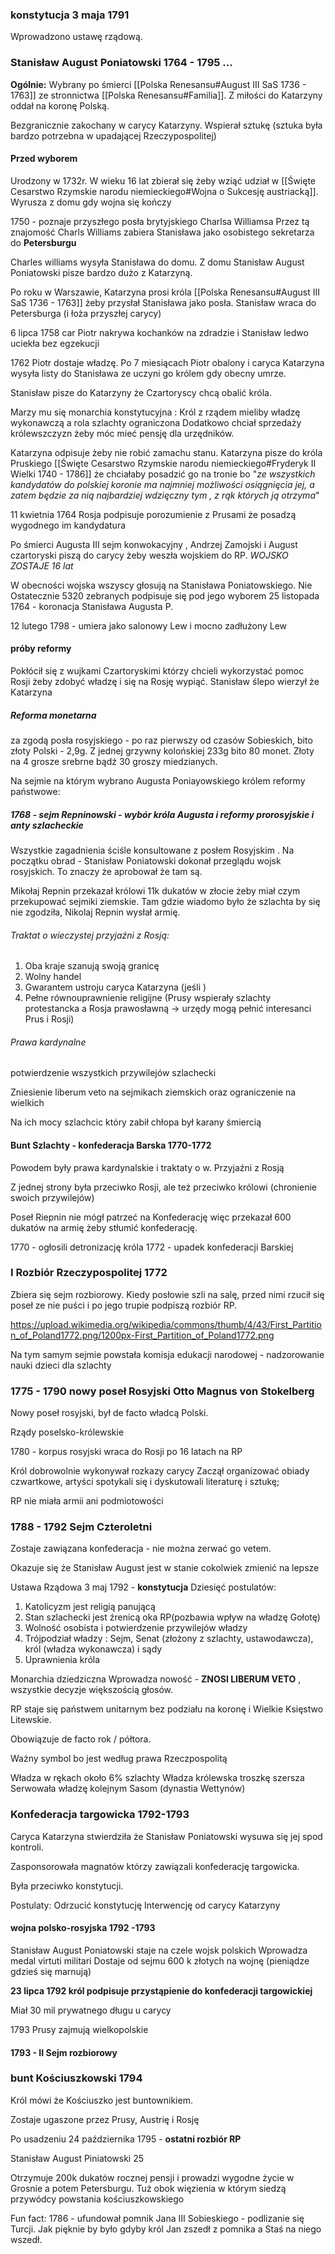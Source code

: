 

### konstytucja 3 maja 1791
Wprowadzono ustawę rządową.

### Stanisław August Poniatowski 1764 - 1795 ...

**Ogólnie:**
Wybrany po śmierci [[Polska Renesansu#August III SaS 1736 - 1763]] ze stronnictwa [[Polska Renesansu#Familia]].
Z miłości do Katarzyny oddał na koronę Polską.

Bezgranicznie zakochany w carycy Katarzyny.
Wspierał sztukę (sztuka była bardzo potrzebna w upadającej Rzeczypospolitej)

#### Przed wyborem
Urodzony w 1732r. W wieku 16 lat zbierał się żeby wziąć udział w [[Święte Cesarstwo Rzymskie narodu niemieckiego#Wojna o Sukcesję austriacką]].
Wyrusza z domu gdy wojna się kończy

1750 - poznaje przyszłego posła brytyjskiego Charlsa Williamsa
Przez tą znajomość Charls Williams zabiera Stanisława jako osobistego sekretarza do **Petersburgu**

Charles williams wysyła Stanisława do domu. Z domu Stanisław August Poniatowski pisze bardzo dużo z Katarzyną.

Po roku w Warszawie, Katarzyna prosi króla [[Polska Renesansu#August III SaS 1736 - 1763]] żeby przysłał Stanisława jako posła. Stanisław wraca do Petersburga (i łoża przyszłej carycy)

6 lipca 1758 car Piotr nakrywa kochanków na zdradzie i Stanisław ledwo uciekła bez egzekucji

1762 Piotr dostaje władzę.
Po 7 miesiącach Piotr obalony i caryca Katarzyna wysyła listy do Stanisława ze uczyni go królem gdy obecny umrze.

Stanisław pisze do Katarzyny że Czartoryscy chcą obalić króla.

Marzy mu się monarchia konstytucyjna : Król z rządem mieliby władzę wykonawczą a rola szlachty ograniczona
Dodatkowo chciał sprzedaży królewszczyzn żeby móc mieć pensję dla urzędników.

Katarzyna odpisuje żeby nie robić zamachu stanu. Katarzyna pisze do króla Pruskiego [[Święte Cesarstwo Rzymskie narodu niemieckiego#Fryderyk II Wielki 1740 - 1786]] że chciałaby posadzić go na tronie bo "*ze wszystkich kandydatów do polskiej koronie ma najmniej możliwości osiągnięcia jej, a zatem będzie za nią najbardziej wdzięczny tym , z rąk których ją otrzyma*"

11 kwietnia 1764 Rosja podpisuje porozumienie z Prusami że posadzą wygodnego im kandydatura

Po śmierci Augusta III sejm konwokacyjny , Andrzej Zamojski i August czartoryski piszą do carycy żeby weszła wojskiem do RP. *WOJSKO ZOSTAJE 16 lat*

W obecności wojska wszyscy głosują na Stanisława Poniatowskiego.
Nie 
Ostatecznie 
5320 zebranych podpisuje się pod jego wyborem
25 listopada 1764 - koronacja Stanisława Augusta P.

12 lutego 1798 - umiera jako salonowy Lew i mocno zadłużony Lew

#### próby reformy 
Pokłócił się z wujkami Czartoryskimi którzy chcieli wykorzystać pomoc Rosji żeby zdobyć władzę i się na Rosję wypiąć. Stanisław ślepo wierzył że Katarzyna

##### Reforma monetarna
za zgodą posła rosyjskiego - po raz pierwszy od czasów Sobieskich, bito złoty Polski - 2,9g. Z jednej grzywny kolońskiej 233g bito 80 monet. 
Złoty na 4 grosze srebrne bądź 30 groszy miedzianych.

Na sejmie na którym wybrano Augusta Poniayowskiego królem reformy państwowe:

##### 1768 - sejm Repninowski - wybór króla Augusta i reformy prorosyjskie i anty szlacheckie 
Wszystkie zagadnienia ściśle konsultowane z posłem Rosyjskim . 
Na początku obrad - Stanisław Poniatowski dokonał przeglądu wojsk rosyjskich. To znaczy że aprobował że tam są.

Mikołaj Repnin przekazał królowi 11k dukatów w złocie żeby miał czym przekupować sejmiki ziemskie. Tam gdzie wiadomo było że szlachta by się nie zgodziła, Nikolaj Repnin wysłał armię. 

###### Traktat o wieczystej przyjaźni z Rosją:
1. Oba kraje szanują swoją granicę
2. Wolny handel
3. Gwarantem ustroju caryca Katarzyna (jeśli )
4. Pełne równouprawnienie religijne (Prusy wspierały szlachty protestancka a Rosja prawosławną -> urzędy mogą pełnić interesanci Prus i Rosji)

###### Prawa kardynalne
potwierdzenie wszystkich przywilejów szlachecki

Zniesienie liberum veto na sejmikach ziemskich oraz ograniczenie na wielkich

Na ich mocy szlachcic który zabił chłopa był karany śmiercią


#### Bunt Szlachty - konfederacja Barska 1770-1772
Powodem były prawa kardynalskie i traktaty o w. Przyjaźni z Rosją


Z jednej strony była przeciwko Rosji, ale też przeciwko królowi (chronienie swoich przywilejów)

Poseł Riepnin nie mógł patrzeć na Konfederację więc przekazał 600 dukatów na armię żeby stłumić konfederację.

1770 - ogłosili detronizację króla
1772 - upadek konfederacji Barskiej

### I Rozbiór Rzeczypospolitej 1772

Zbiera się sejm rozbiorowy. Kiedy posłowie szli na salę, przed nimi rzucił się poseł ze nie puści i po jego trupie podpiszą rozbiór RP.

https://upload.wikimedia.org/wikipedia/commons/thumb/4/43/First_Partition_of_Poland1772.png/1200px-First_Partition_of_Poland1772.png



Na tym samym sejmie powstała komisja edukacji narodowej - nadzorowanie nauki dzieci dla szlachty 

### 1775 - 1790 nowy poseł Rosyjski Otto Magnus von Stokelberg
Nowy poseł rosyjski, był de facto władcą Polski.

Rządy poselsko-królewskie

1780 - korpus rosyjski wraca do Rosji po 16 latach na RP

Król dobrowolnie wykonywał rozkazy carycy
Zaczął organizować obiady czwartkowe, artyści spotykali się i dyskutowali literaturę i sztukę; 

RP nie miała armii ani podmiotowości

### 1788 - 1792 Sejm Czteroletni
Zostaje zawiązana konfederacja  - nie można zerwać go vetem.

Okazuje się że Stanisław August jest w stanie cokolwiek zmienić na lepsze

Ustawa Rządowa 3 maj 1792 - **konstytucja**
Dziesięć postulatów:
1. Katolicyzm jest religią panującą
2. Stan szlachecki jest źrenicą oka RP(pozbawia wpływ na władzę Gołotę)
3. Wolność osobista i potwierdzenie przywilejów władzy
4. Trójpodział władzy : Sejm, Senat (złożony z szlachty, ustawodawcza), król (władza wykonawcza) i sądy 
5. Uprawnienia króla

Monarchia dziedziczna
Wprowadza nowość - **ZNOSI LIBERUM VETO** , wszystkie decyzje większością głosów.

RP staje się państwem unitarnym bez podziału na koronę i Wielkie Księstwo Litewskie.

Obowiązuje de facto rok / półtora.

Ważny symbol bo jest według prawa Rzeczpospolitą

Władza w rękach około 6% szlachty
Władza królewska troszkę szersza
Serwowała władzę kolejnym Sasom (dynastia Wettynów)


### Konfederacja targowicka 1792-1793
Caryca Katarzyna stwierdziła że Stanisław Poniatowski wysuwa się jej spod kontroli.

Zasponsorowała magnatów którzy zawiązali konfederację targowicka. 

Była przeciwko konstytucji. 

Postulaty:
Odrzucić konstytucję
Interwencję od carycy Katarzyny

#### wojna polsko-rosyjska 1792 -1793
Stanisław August Poniatowski staje na czele wojsk polskich
Wprowadza medal virtuti militari
Dostaje od sejmu 600 k złotych na wojnę (pieniądze gdzieś się marnują)

**23 lipca 1792 król podpisuje przystąpienie do konfederacji targowickiej**

Miał 30 mil prywatnego długu u carycy

1793 Prusy zajmują wielkopolskie
#### 1793 - II Sejm rozbiorowy


### bunt Kościuszkowski 1794
Król mówi że Kościuszko jest buntownikiem.

Zostaje ugaszone przez Prusy, Austrię i Rosję

Po usadzeniu 24 października 1795 - **ostatni rozbiór RP**

Stanisław August Piniatowski 25

Otrzymuje 200k dukatów rocznej pensji i prowadzi wygodne życie w Grosnie a potem Petersburgu.
Tuż obok więzienia w którym siedzą przywódcy powstania kościuszkowskiego

Fun fact:
1786 - ufundował pomnik Jana III Sobieskiego - podlizanie się Turcji. Jak pięknie by było gdyby król Jan zszedł z pomnika a Staś na niego wszedł.

